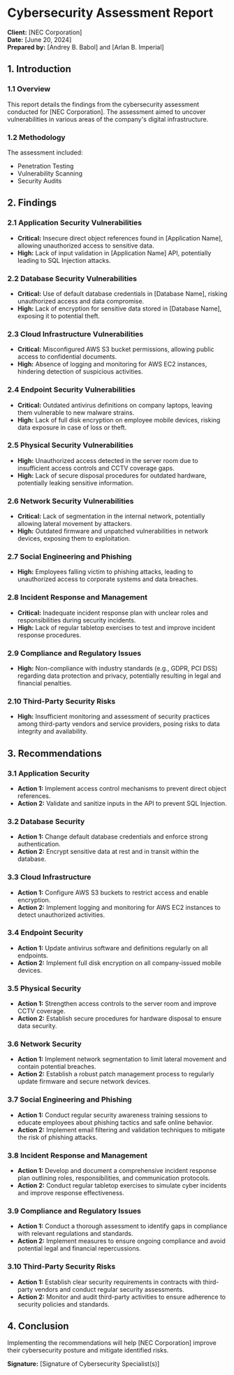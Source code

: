 # Cybersecurity Assessment Report

**Client:** [NEC Corporation]  
**Date:** [June 20, 2024]  
**Prepared by:** [Andrey B. Babol] and [Arlan B. Imperial]

## 1. Introduction
### 1.1 Overview
This report details the findings from the cybersecurity assessment conducted for [NEC Corporation]. The assessment aimed to uncover vulnerabilities in various areas of the company's digital infrastructure.

### 1.2 Methodology
The assessment included:
- Penetration Testing
- Vulnerability Scanning
- Security Audits

## 2. Findings
### 2.1 Application Security Vulnerabilities
- **Critical:** Insecure direct object references found in [Application Name], allowing unauthorized access to sensitive data.
- **High:** Lack of input validation in [Application Name] API, potentially leading to SQL Injection attacks.

### 2.2 Database Security Vulnerabilities
- **Critical:** Use of default database credentials in [Database Name], risking unauthorized access and data compromise.
- **High:** Lack of encryption for sensitive data stored in [Database Name], exposing it to potential theft.

### 2.3 Cloud Infrastructure Vulnerabilities
- **Critical:** Misconfigured AWS S3 bucket permissions, allowing public access to confidential documents.
- **High:** Absence of logging and monitoring for AWS EC2 instances, hindering detection of suspicious activities.

### 2.4 Endpoint Security Vulnerabilities
- **Critical:** Outdated antivirus definitions on company laptops, leaving them vulnerable to new malware strains.
- **High:** Lack of full disk encryption on employee mobile devices, risking data exposure in case of loss or theft.

### 2.5 Physical Security Vulnerabilities
- **High:** Unauthorized access detected in the server room due to insufficient access controls and CCTV coverage gaps.
- **High:** Lack of secure disposal procedures for outdated hardware, potentially leaking sensitive information.

### 2.6 Network Security Vulnerabilities
- **Critical:** Lack of segmentation in the internal network, potentially allowing lateral movement by attackers.
- **High:** Outdated firmware and unpatched vulnerabilities in network devices, exposing them to exploitation.

### 2.7 Social Engineering and Phishing
- **High:** Employees falling victim to phishing attacks, leading to unauthorized access to corporate systems and data breaches.

### 2.8 Incident Response and Management
- **Critical:** Inadequate incident response plan with unclear roles and responsibilities during security incidents.
- **High:** Lack of regular tabletop exercises to test and improve incident response procedures.

### 2.9 Compliance and Regulatory Issues
- **High:** Non-compliance with industry standards (e.g., GDPR, PCI DSS) regarding data protection and privacy, potentially resulting in legal and financial penalties.

### 2.10 Third-Party Security Risks
- **High:** Insufficient monitoring and assessment of security practices among third-party vendors and service providers, posing risks to data integrity and availability.

## 3. Recommendations
### 3.1 Application Security
- **Action 1:** Implement access control mechanisms to prevent direct object references.
- **Action 2:** Validate and sanitize inputs in the API to prevent SQL Injection.

### 3.2 Database Security
- **Action 1:** Change default database credentials and enforce strong authentication.
- **Action 2:** Encrypt sensitive data at rest and in transit within the database.

### 3.3 Cloud Infrastructure
- **Action 1:** Configure AWS S3 buckets to restrict access and enable encryption.
- **Action 2:** Implement logging and monitoring for AWS EC2 instances to detect unauthorized activities.

### 3.4 Endpoint Security
- **Action 1:** Update antivirus software and definitions regularly on all endpoints.
- **Action 2:** Implement full disk encryption on all company-issued mobile devices.

### 3.5 Physical Security
- **Action 1:** Strengthen access controls to the server room and improve CCTV coverage.
- **Action 2:** Establish secure procedures for hardware disposal to ensure data security.

### 3.6 Network Security
- **Action 1:** Implement network segmentation to limit lateral movement and contain potential breaches.
- **Action 2:** Establish a robust patch management process to regularly update firmware and secure network devices.

### 3.7 Social Engineering and Phishing
- **Action 1:** Conduct regular security awareness training sessions to educate employees about phishing tactics and safe online behavior.
- **Action 2:** Implement email filtering and validation techniques to mitigate the risk of phishing attacks.

### 3.8 Incident Response and Management
- **Action 1:** Develop and document a comprehensive incident response plan outlining roles, responsibilities, and communication protocols.
- **Action 2:** Conduct regular tabletop exercises to simulate cyber incidents and improve response effectiveness.

### 3.9 Compliance and Regulatory Issues
- **Action 1:** Conduct a thorough assessment to identify gaps in compliance with relevant regulations and standards.
- **Action 2:** Implement measures to ensure ongoing compliance and avoid potential legal and financial repercussions.

### 3.10 Third-Party Security Risks
- **Action 1:** Establish clear security requirements in contracts with third-party vendors and conduct regular security assessments.
- **Action 2:** Monitor and audit third-party activities to ensure adherence to security policies and standards.

## 4. Conclusion
Implementing the recommendations will help [NEC Corporation] improve their cybersecurity posture and mitigate identified risks.

**Signature:** [Signature of Cybersecurity Specialist(s)]
